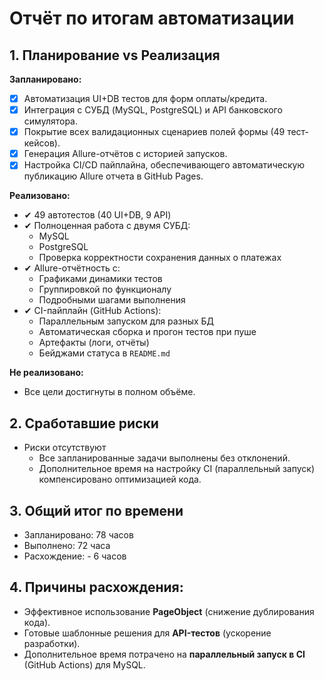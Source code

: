 # Отчёт по итогам автоматизации

## 1. Планирование vs Реализация

**Запланировано:**
- [x] Автоматизация UI+DB тестов для форм оплаты/кредита.
- [x] Интеграция с СУБД (MySQL, PostgreSQL) и API банковского симулятора.
- [x] Покрытие всех валидационных сценариев полей формы (49 тест-кейсов).
- [x] Генерация Allure-отчётов с историей запусков.
- [x] Настройка CI/CD пайплайна, обеспечивающего автоматическую публикацию Allure отчета в GitHub Pages.

**Реализовано:**
- ✔ 49 автотестов (40 UI+DB, 9 API)
- ✔ Полноценная работа с двумя СУБД:
    - MySQL
    - PostgreSQL
    - Проверка корректности сохранения данных о платежах
- ✔ Allure-отчётность с:
    - Графиками динамики тестов
    - Группировкой по функционалу
    - Подробными шагами выполнения
- ✔ CI-пайплайн (GitHub Actions):
    - Параллельным запуском для разных БД
    - Автоматическая сборка и прогон тестов при пуше
    - Артефакты (логи, отчёты)
    - Бейджами статуса в `README.md`

**Не реализовано:**
- Все цели достигнуты в полном объёме.

## 2. Сработавшие риски
- Риски отсутствуют
    * Все запланированные задачи выполнены без отклонений.
    * Дополнительное время на настройку CI (параллельный запуск) компенсировано оптимизацией кода.

## 3. Общий итог по времени
- Запланировано: 78 часов
- Выполнено: 72 часа
- Расхождение: - 6 часов

## 4. Причины расхождения:
* Эффективное использование **PageObject** (снижение дублирования кода).
* Готовые шаблонные решения для **API-тестов** (ускорение разработки).
* Дополнительное время потрачено на **параллельный запуск в CI** (GitHub Actions) для MySQL.